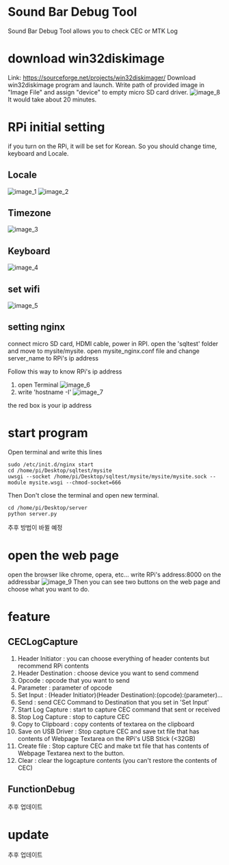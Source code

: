 
Sound Bar Debug Tool
====================
Sound Bar Debug Tool allows you to check CEC or MTK Log 

# download win32diskimage
Link: https://sourceforge.net/projects/win32diskimager/
Download win32diskimage program and launch.
Write path of provided image in "Image File" and assign "device" to empty micro SD card driver. 
![image_8](./image/8.jpg)
It would take about 20 minutes.

# RPi initial setting
if you turn on the RPi, it will be set for Korean. So you should change time, keyboard and Locale.
## Locale
![image_1](./image/1.jpg)
![image_2](./image/2.jpg)

## Timezone
![image_3](./image/3.jpg)

## Keyboard
![image_4](./image/4.jpg)

## set wifi
![image_5](./image/5.jpg)


## setting nginx
connect micro SD card, HDMI cable, power in RPI.
open the 'sqltest' folder and move to mysite/mysite.
open mysite_nginx.conf file and change server_name to RPi's ip address

Follow this way to know RPi's ip address
1. open Terminal
![image_6](./image/6.png)
2. write 'hostname -I'
![image_7](./image/7.png)

the red box is your ip address

# start program 
Open terminal and write this lines

	sudo /etc/init.d/nginx start
	cd /home/pi/Desktop/sqltest/mysite 
	uwsgi --socket /home/pi/Desktop/sqltest/mysite/mysite/mysite.sock --module mysite.wsgi --chmod-socket=666

Then Don't close the terminal and open new terminal.

	cd /home/pi/Desktop/server
	python server.py
추후 방법이 바뀔 예정

# open the web page
open the browser like chrome, opera, etc...
write RPi's address:8000 on the addressbar
![image_9](./image/9.jpg)
Then you can see two buttons on the web page and choose what you want to do.

# feature
## CECLogCapture

1. Header Initiator : you can choose everything of header contents but recommend RPi contents
2. Header Destination : choose device you want to send commend
3. Opcode : opcode that you want to send
4. Parameter : parameter of opcode
5. Set Input : (Header Initiator)(Header Destination):(opcode):(parameter)...
6. Send : send CEC Command to Destination that you set in 'Set Input'
7. Start Log Capture : start to capture CEC command that sent or received 
8. Stop Log Capture : stop to capture CEC
9. Copy to Clipboard : copy contents of textarea on the clipboard
10. Save on USB Driver : Stop capture CEC and save txt file that has contents of Webpage Textarea on the RPi's USB Stick (<32GB)
11. Create file : Stop capture CEC and make txt file that has contents of Webpage Textarea next to the button.
12. Clear : clear the logcapture contents (you can't restore the contents of CEC)
## FunctionDebug
추후 업데이트
# update
추후 업데이트